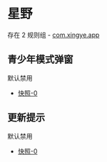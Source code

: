 # 星野

存在 2 规则组 - [com.xingye.app](/src/apps/com.xingye.app.ts)

## 青少年模式弹窗

默认禁用

- [快照-0](https://i.gkd.li/import/13766001)

## 更新提示

默认禁用

- [快照-0](https://i.gkd.li/import/14137987)
